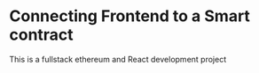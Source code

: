 # Connecting Frontend to a Smart contract 

This is a fullstack ethereum and React development project 
